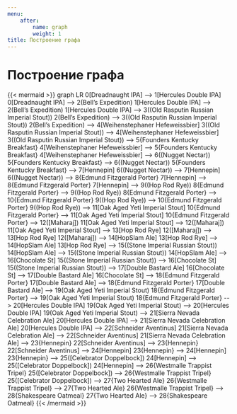 ```yaml
---
menu:
    after:
        name: graph
        weight: 1
title: Построение графа
---
```


# Построение графа

{{< mermaid >}}
graph LR
0[Dreadnaught IPA] --> 1[Hercules Double IPA]
0[Dreadnaught IPA] --> 2(Bell’s Expedition)
1[Hercules Double IPA] --> 2(Bell’s Expedition)
1[Hercules Double IPA] --> 3((Old Rasputin Russian Imperial Stout))
2(Bell’s Expedition) --> 3((Old Rasputin Russian Imperial Stout))
2(Bell’s Expedition) --> 4[Weihenstephaner Hefeweissbier]
3((Old Rasputin Russian Imperial Stout)) --> 4[Weihenstephaner Hefeweissbier]
3((Old Rasputin Russian Imperial Stout)) --> 5{Founders Kentucky Breakfast}
4[Weihenstephaner Hefeweissbier] --> 5{Founders Kentucky Breakfast}
4[Weihenstephaner Hefeweissbier] --> 6((Nugget Nectar))
5{Founders Kentucky Breakfast} --> 6((Nugget Nectar))
5{Founders Kentucky Breakfast} --> 7[Hennepin]
6((Nugget Nectar)) --> 7[Hennepin]
6((Nugget Nectar)) --> 8{Edmund Fitzgerald Porter}
7[Hennepin] --> 8{Edmund Fitzgerald Porter}
7[Hennepin] --> 9((Hop Rod Rye))
8{Edmund Fitzgerald Porter} --> 9((Hop Rod Rye))
8{Edmund Fitzgerald Porter} --> 10{Edmund Fitzgerald Porter}
9((Hop Rod Rye)) --> 10{Edmund Fitzgerald Porter}
9((Hop Rod Rye)) --> 11[Oak Aged Yeti Imperial Stout]
10{Edmund Fitzgerald Porter} --> 11[Oak Aged Yeti Imperial Stout]
10{Edmund Fitzgerald Porter} --> 12([Maharaj])
11[Oak Aged Yeti Imperial Stout] --> 12([Maharaj])
11[Oak Aged Yeti Imperial Stout] --> 13[Hop Rod Rye]
12([Maharaj]) --> 13[Hop Rod Rye]
12([Maharaj]) --> 14[HopSlam Ale]
13[Hop Rod Rye] --> 14[HopSlam Ale]
13[Hop Rod Rye] --> 15((Stone Imperial Russian Stout))
14[HopSlam Ale] --> 15((Stone Imperial Russian Stout))
14[HopSlam Ale] --> 16[Chocolate St]
15((Stone Imperial Russian Stout)) --> 16[Chocolate St]
15((Stone Imperial Russian Stout)) --> 17[Double Bastard Ale]
16[Chocolate St] --> 17[Double Bastard Ale]
16[Chocolate St] --> 18{Edmund Fitzgerald Porter}
17[Double Bastard Ale] --> 18{Edmund Fitzgerald Porter}
17[Double Bastard Ale] --> 19(Oak Aged Yeti Imperial Stout)
18{Edmund Fitzgerald Porter} --> 19(Oak Aged Yeti Imperial Stout)
18{Edmund Fitzgerald Porter} --> 20[Hercules Double IPA]
19(Oak Aged Yeti Imperial Stout) --> 20[Hercules Double IPA]
19(Oak Aged Yeti Imperial Stout) --> 21[Sierra Nevada Celebration Ale]
20[Hercules Double IPA] --> 21[Sierra Nevada Celebration Ale]
20[Hercules Double IPA] --> 22[Schneider Aventinus]
21[Sierra Nevada Celebration Ale] --> 22[Schneider Aventinus]
21[Sierra Nevada Celebration Ale] --> 23{Hennepin}
22[Schneider Aventinus] --> 23{Hennepin}
22[Schneider Aventinus] --> 24[Hennepin]
23{Hennepin} --> 24[Hennepin]
23{Hennepin} --> 25([Celebrator Doppelbock])
24[Hennepin] --> 25([Celebrator Doppelbock])
24[Hennepin] --> 26{Westmalle Trappist Tripel}
25([Celebrator Doppelbock]) --> 26{Westmalle Trappist Tripel}
25([Celebrator Doppelbock]) --> 27{Two Hearted Ale}
26{Westmalle Trappist Tripel} --> 27{Two Hearted Ale}
26{Westmalle Trappist Tripel} --> 28{Shakespeare Oatmeal}
27{Two Hearted Ale} --> 28{Shakespeare Oatmeal}
{{< /mermaid >}}
